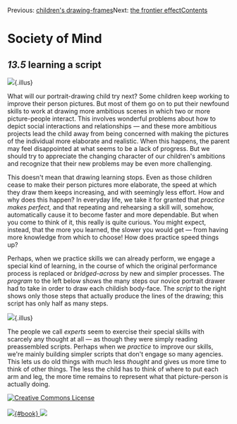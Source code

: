 <div class="chapnav">

<span class="prev">Previous: [children's
drawing-frames](./som-13.4.html)</span><span class="next">Next: [the
frontier effect](./som-13.6.html)</span><span
class="contents">[Contents](index.html)</span>
<div class="titlebar">

Society of Mind
===============

</div>

</div>

*13.5* learning a script
------------------------

![](./illus/ch13/13-11.png){.illus}

What will our portrait-drawing child try next? Some children keep
working to improve their person pictures. But most of them go on to put
their newfound skills to work at drawing more ambitious scenes in which
two or more picture-people interact. This involves wonderful problems
about how to depict social interactions and relationships — and these
more ambitious projects lead the child away from being concerned with
making the pictures of the individual more elaborate and realistic. When
this happens, the parent may feel disappointed at what seems to be a
lack of progress. But we should try to appreciate the changing character
of our children's ambitions and recognize that their new problems may be
even more challenging.

This doesn't mean that drawing learning stops. Even as those children
cease to make their person pictures more elaborate, the speed at which
they draw them keeps increasing, and with seemingly less effort. How and
why does this happen? In everyday life, we take it for granted that
*practice makes perfect,* and that repeating and rehearsing a skill
will, somehow, automatically cause it to become faster and more
dependable. But when you come to think of it, this really is quite
curious. You might expect, instead, that the more you learned, the
slower you would get — from having more knowledge from which to choose!
How does practice speed things up?

Perhaps, when we practice skills we can already perform, we engage a
special kind of learning, in the course of which the original
performance process is replaced or *bridged-across* by new and simpler
processes. The *program* to the left below shows the many steps our
novice portrait drawer had to take in order to draw each childish
body-face. The *script* to the right shows only those steps that
actually produce the lines of the drawing; this script has only half as
many steps.

![](./illus/ch13/13-12.png){.illus}

The people we call *experts* seem to exercise their special skills with
scarcely any thought at all — as though they were simply reading
preassembled scripts. Perhaps when we *practice* to improve our skills,
we're mainly building simpler scripts that don't engage so many
agencies. This lets us do old things with much less *thought* and gives
us more time to think of other things. The less the child has to think
of where to put each arm and leg, the more time remains to represent
what that picture-person is actually doing.

<div class="footer">

[![Creative Commons
License](http://i.creativecommons.org/l/by-nc-sa/3.0/80x15.png)](http://creativecommons.org/licenses/by-nc-sa/3.0/deed.en_US)\
\
[![](./images/som_book.jpeg){#book}
![](./images/a_logo_17.gif)](http://www.amazon.com/gp/product/0671657135?ie=UTF8&camp=1789&creativeASIN=0671657135&linkCode=xm2&tag=marvinminsky)

</div>
